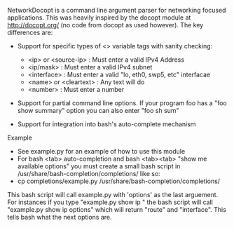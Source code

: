 NetworkDocopt is a command line argument parser for networking focused applications.  This was heavily inspired by the docopt module at http://docopt.org/ (no code from docopt as used however). The key differences are:

- Support for specific types of <> variable tags with sanity checking:
    - \<ip\> or \<source-ip\>   : Must enter a valid IPv4 Address
    - \<ip/mask\>             : Must enter a valid IPv4 subnet 
    - \<interface\>           : Must enter a valid "lo, eth0, swp5, etc" interfacae
    - \<name> or \<cleartext\> : Any text will do 
    - \<number\>              : Must enter a number

- Support for partial command line options.  If your program foo has a "foo show summary" option you can also enter "foo sh sum"
 
- Support for integration into bash's auto-complete mechanism


Example
- See example.py for an example of how to use this module
- For bash \<tab\> auto-completion and bash \<tab\>\<tab\> "show me available options" you must create a small bash script in /usr/share/bash-completion/completions/ like so:
- cp completions/example.py /usr/share/bash-completion/completions/

This bash script will call example.py with 'options' as the last arguement. For instances if you type "example.py show ip <tab><tab>" the bash script will call "example.py show ip options" which will return "route" and "interface". This tells bash what the next options are.
